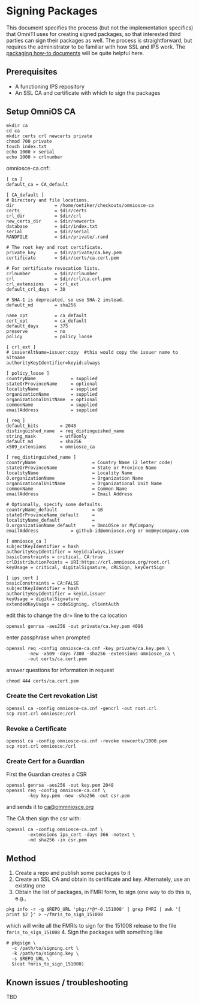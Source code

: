 Signing Packages
================

This document specifies the process (but not the implementation
specifics) that OmniTI uses for creating signed packages, so that
interested third parties can sign their packages as well. The process is
straightforward, but requires the administrator to be familiar with how
SSL and IPS work. The [packaging how-to documents](Packaging.md#How-tos) will be quite helpful here.

## Prerequisites

* A functioning IPS repository
* An SSL CA and certificate with which to sign the packages

## Setup OmniOS CA

```
mkdir ca
cd ca
mkdir certs crl newcerts private
chmod 700 private
touch index.txt
echo 1000 > serial
echo 1000 > crlnumber
```

omniosce-ca.cnf:

```
[ ca ]
default_ca = CA_default

[ CA_default ]
# Directory and file locations.
dir               = /home/oetiker/checkouts/omniosce-ca
certs             = $dir/certs
crl_dir           = $dir/crl
new_certs_dir     = $dir/newcerts
database          = $dir/index.txt
serial            = $dir/serial
RANDFILE          = $dir/private/.rand

# The root key and root certificate.
private_key       = $dir/private/ca.key.pem
certificate       = $dir/certs/ca.cert.pem

# For certificate revocation lists.
crlnumber         = $dir/crlnumber
crl               = $dir/crl/ca.crl.pem
crl_extensions    = crl_ext
default_crl_days  = 30

# SHA-1 is deprecated, so use SHA-2 instead.
default_md        = sha256

name_opt          = ca_default
cert_opt          = ca_default
default_days      = 375
preserve          = no
policy            = policy_loose

[ crl_ext ]
# issuerAltName=issuer:copy  #this would copy the issuer name to altname
authorityKeyIdentifier=keyid:always

[ policy_loose ]
countryName             = supplied
stateOrProvinceName     = optional
localityName            = supplied
organizationName        = supplied
organizationalUnitName  = optional
commonName              = supplied
emailAddress            = supplied

[ req ]
default_bits        = 2048
distinguished_name  = req_distinguished_name
string_mask         = utf8only
default_md          = sha256
x509_extensions     = omniosce_ca

[ req_distinguished_name ]
countryName                     = Country Name (2 letter code)
stateOrProvinceName             = State or Province Name
localityName                    = Locality Name
0.organizationName              = Organization Name
organizationalUnitName          = Organizational Unit Name
commonName                      = Common Name
emailAddress                    = Email Address

# Optionally, specify some defaults.
countryName_default             = GB
stateOrProvinceName_default     = 
localityName_default            =
0.organizationName_default      = OmniOSce or MyCompany
emailAddress			= github-id@omniosce.org or me@mycompany.com

[ omniosce_ca ]
subjectKeyIdentifier = hash
authorityKeyIdentifier = keyid:always,issuer
basicConstraints = critical, CA:true
crlDistributionPoints = URI:https://crl.omniosce.org/root.crl
keyUsage = critical, digitalSignature, cRLSign, keyCertSign

[ ips_cert ]
basicConstraints = CA:FALSE
subjectKeyIdentifier = hash
authorityKeyIdentifier = keyid,issuer
keyUsage = digitalSignature
extendedKeyUsage = codeSigning, clientAuth
```

edit this to change the dir= line to the ca location

```
openssl genrsa -aes256 -out private/ca.key.pem 4096
```

enter passphrase when prompted

```
openssl req -config omniosce-ca.cnf -key private/ca.key.pem \
        -new -x509 -days 7300 -sha256 -extensions omniosce_ca \
        -out certs/ca.cert.pem
```

answer questions for information in request

```
chmod 444 certs/ca.cert.pem
```

### Create the Cert revokation List

```
openssl ca -config omniosce-ca.cnf -gencrl -out root.crl
scp root.crl omniosce:/crl
```

### Revoke a Certificate

```
openssl ca -config omniosce-ca.cnf -revoke newcerts/1000.pem 
scp root.crl omniosce:/crl
```

### Create Cert for a Guardian

First the Guardian creates a CSR

```
openssl genrsa -aes256 -out key.pem 2048
openssl req -config omniosce-ca.cnf \
        -key key.pem -new -sha256 -out csr.pem
```

and sends it to ca@ommniosce.org

The CA then sign the csr with:

```
openssl ca -config omniosce-ca.cnf \
        -extensions ips_cert -days 366 -notext \
        -md sha256 -in csr.pem
```

## Method

1. Create a repo and publish some packages to it
2. Create an SSL CA and obtain its certificate and key. Alternately, use an existing one
3. Obtain the list of packages, in FMRI form, to sign (one way to do this is, e.g.,
  ```
  pkg info -r -g $REPO_URL 'pkg:/*@*-0.151008' | grep FMRI | awk '{ print $2 }' > ~/fmris_to_sign_151008
  ```
  which will write all the FMRIs to sign for the 151008 release to the file `fmris_to_sign_151008`
4. Sign the packages with something like

```
# pkgsign \
  -c /path/to/signing.crt \
  -k /path/to/signing.key \
  -s $REPO_URL \
  $(cat fmris_to_sign_151008)
```

Known issues / troubleshooting
------------------------------

TBD
